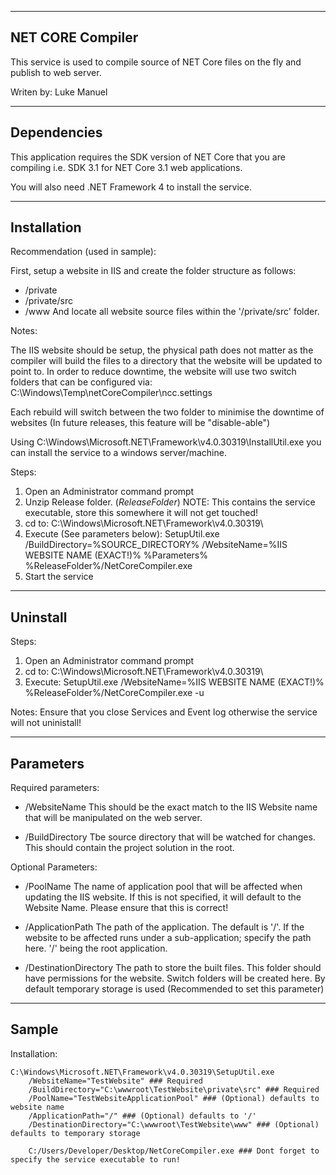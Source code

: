 ------------------
NET CORE Compiler
------------------
This service is used to compile source of NET Core files on the fly and publish to web server.

Writen by: Luke Manuel

------------------
Dependencies
------------------
This application requires the SDK version of NET Core that you are compiling i.e. SDK 3.1 for NET Core 3.1 web applications.

You will also need .NET Framework 4 to install the service.

------------------
Installation
------------------

Recommendation (used in sample):

First, setup a website in IIS and create the folder structure as follows:
 - /private
 - /private/src
 - /www
And locate all website source files within the '/private/src' folder.

Notes:

The IIS website should be setup, the physical path does not matter as the compiler will build the files to a directory that the website will be updated to point to. In order to reduce downtime, the website will use two switch folders that can be configured via: C:\Windows\Temp\netCoreCompiler\ncc.settings

Each rebuild will switch between the two folder to minimise the downtime of websites (In future releases, this feature will be "disable-able")

Using C:\Windows\Microsoft.NET\Framework\v4.0.30319\InstallUtil.exe you can install the service to a windows server/machine.

Steps:

1) Open an Administrator command prompt
2) Unzip Release folder. (*ReleaseFolder*) NOTE: This contains the service executable, store this somewhere it will not get touched!
2) cd to: C:\Windows\Microsoft.NET\Framework\v4.0.30319\
3) Execute (See parameters below): SetupUtil.exe /BuildDirectory=%SOURCE_DIRECTORY% /WebsiteName=%IIS WEBSITE NAME (EXACT!)% %Parameters% %ReleaseFolder%/NetCoreCompiler.exe
4) Start the service

------------------
Uninstall
------------------

Steps:

1) Open an Administrator command prompt
2) cd to: C:\Windows\Microsoft.NET\Framework\v4.0.30319\
3) Execute: SetupUtil.exe /WebsiteName=%IIS WEBSITE NAME (EXACT!)% %ReleaseFolder%/NetCoreCompiler.exe -u

Notes: Ensure that you close Services and Event log otherwise the service will not uninistall!

------------------
Parameters
------------------

Required parameters:

 - /WebsiteName
		This should be the exact match to the IIS Website name that will be manipulated on the web server.
		
 - /BuildDirectory
		Tbe source directory that will be watched for changes. This should contain the project solution in the root.
		
Optional Parameters:

 - /PoolName
		The name of application pool that will be affected when updating the IIS website. If this is not specified, it will default to the Website Name. Please ensure that this is correct!

 - /ApplicationPath
		The path of the application. The default is '/'. If the website to be affected runs under a sub-application; specify the path here. '/' being the root application.
		
 - /DestinationDirectory
		The path to store the built files. This folder should have permissions for the website. Switch folders will be created here. By default temporary storage is used (Recommended to set this parameter)
		

------------------
Sample
------------------

Installation:

	C:\Windows\Microsoft.NET\Framework\v4.0.30319\SetupUtil.exe
		/WebsiteName="TestWebsite" ### Required
		/BuildDirectory="C:\wwwroot\TestWebsite\private\src" ### Required
		/PoolName="TestWebsiteApplicationPool" ### (Optional) defaults to website name
		/ApplicationPath="/" ### (Optional) defaults to '/'
		/DestinationDirectory="C:\wwwroot\TestWebsite\www" ### (Optional) defaults to temporary storage
		
		C:/Users/Developer/Desktop/NetCoreCompiler.exe ### Dont forget to specify the service executable to run!